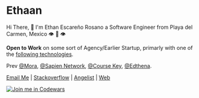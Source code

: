 # Ethaan

Hi There, 🖖 I'm Ethan Escareño Rosano a Software Engineer from Playa del Carmen, Mexico 👁️ 👅 👁️


**Open to Work** on some sort of Agency/Earlier Startup, primarly with one of the [following technologies](https://github.com/Ethaan?tab=stars).

Prev [@Mora](https://assessments.mora.com/https://onboardings.mora.com/find-your-doctor), [@Sapien Network](https://www.sapien.network/), [@Course Key](https://coursekey.com/), [@Edthena](https://www.edthena.com/).

[Email Me](mailto:ethan.rosanoo@gmail.com) | [Stackoverflow](https://stackoverflow.com/users/3961546/ethaan) | [Angelist](https://angel.co/u/ethaan) | [Web](https://ethaan.github.io/)

[![Join me in Codewars](https://www.codewars.com/users/Ethaan/badges/large)](https://www.codewars.com/users/Ethaan)

